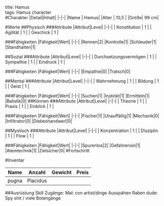 title: Hamus  
tags: Hamus character  
#Charakter
|Detail|Inhalt|
|-|-|
|Name | Hamus|
|Alter | 10,5 |
|Größe| 99 cm|


#Werte
##Physisch
###Attribute
|Attribut|Level|
|-|-|
| Konstitution | 1 |
| Agilität | 1 |
| Geschick | 1 |

###Fähigkeiten
|Fähigkeit|Wert|
|-|-|
|Rennen|2|
|Kontrolle|1|
|Schleuder|1|
|Standhalten|1|

##Sozial
###Attribute 
|Attribut|Level|
|-|-|
| Durchsetzungsvermögen | 1 |
| Sympathie | 1 |
| Eindruck | 1 |


###Fähigkeiten
|Fähigkeit|Wert|
|-|-|
|Empathie|0|
|Tratsch|0|


##Mental
###Attribute 
|Attribut|Level|
|-|-|
| Wahrnehmung | 1 |
| Bildung | 1 |
| Geist | 1 |


###Fähigkeiten
|Fähigkeit|Wert|
|-|-|
|Suchen|1|
|Instinkt|1|
|Ermitteln|1|
|Balistik|0|
##Können
###Attribute 
|Attribut|Level|
|-|-|
| Theorie | 1 |
| Praxis | 1 |
| Einblick | 1 |

###Fähigkeiten
|Fähigkeit|Wert|
|-|-|
|Fischer|1|
|Unauffällig|1|
|Mechanik|0|
|Infiltrator|0|
|Diebeshandwerl|0|


##Mystisch
###Attribute 
|Attribut|Level|
|-|-|
| Konzentration | 1 |
| Disziplin | 1 |
| Flow | 1 |


###Fähigkeiten
|Fähigkeit|Wert|
|-|-|
|Spurenlos|2|
|Gefahrensin|1|
|Atemtechnik|1|
|Zielsicher|0|
#Fortschritt

#Inventar

|Name|Anzahl|Gewicht|Preis|
|---|---|---|---|
|pugna|Placidus |||

##Ausrüstung
Skill Zugänge:
Mal: con artist/dinge Ausspähen
Raben dude: Spy shit / viele Botengänge 
